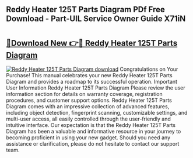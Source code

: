 ## Reddy Heater 125T Parts Diagram PDf Free Download - Part-UlL Service Owner Guide X71iN

# <h2><a href="http://dfj33s.blite.top/?on=Reddy+Heater+125T+Parts+Diagram">🔗Download New 👉🔴 Reddy Heater 125T Parts Diagram</a></h2>

[![Reddy Heater 125T Parts Diagram download](https://i.imgur.com/lujVjoI.png)](http://dfj33s.blite.top/?on=Reddy+Heater+125T+Parts+Diagram)
Congratulations on Your Purchase! This manual celebrates your new Reddy Heater 125T Parts Diagram and provides a roadmap to its successful operation. Important User Information Reddy Heater 125T Parts Diagram Please review the user information section for details on warranty coverage, registration procedures, and customer support options. Reddy Heater 125T Parts Diagram comes with an impressive collection of advanced features, including object detection, fingerprint scanning, customizable settings, and multi-user access, all easily controlled through the user-friendly and intuitive interface. Our expectation is that the Reddy Heater 125T Parts Diagram has been a valuable and informative resource in your journey to becoming proficient in using your new gadget. Should you need any assistance or clarification, please do not hesitate to contact our support team.
